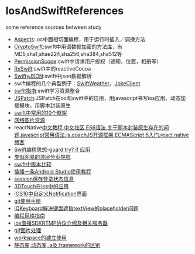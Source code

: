 # IosAndSwiftReferences
some reference sources between study
* [Aspects](https://github.com/steipete/Aspects): oc中面相切面编程，用于运行时插入／调换方法
* [CryptoSwift](https://github.com/krzyzanowskim/CryptoSwift):swift中用语数据加密的方法库，有MD5,sha1,shae224,sha256,sha384,sha512等
* [PermissionScope](https://github.com/nickoneill/PermissionScope):swift中请求用户授权（通知，位置，相册等）
* [RxSwift](https://github.com/ReactiveX/RxSwift):swift中的reactiveCocoa
* [SwiftyJSON](https://github.com/SwiftyJSON/SwiftyJSON):swift中json数据解析
* swift编程的几个典型例子：[SwiftWeather](https://github.com/shorty-Man/SwiftWeather)，[JokeClient](https://github.com/YANGReal/JokeClient-Swift)
* [swfit指南](https://github.com/shorty-Man/SwiftGuide):swift学习资源整合
* [JSPatch](https://github.com/shorty-Man/JSPatch):JSPatch在oc和swift中的应用，用javascript书写ios应用，动态加载模块，用脚本封装原生
* [swift中常用的10个框架](http://www.cocoachina.com/swift/20160525/16437.html)
* [网络图片资源](http://imgur.com )
* reactNative[中文教程](http://reactnative.cn),[中文社区](http://bbs.reactnative.cn),[ES6语法](http://bbs.reactnative.cn/topic/15/react-react-native-的es5-es6写法对照表),[关于脚本封装原生存在的问题](http://bbs.reactnative.cn/topic/14/react-native-把现代web科技带给移动开发者/2),[javascript常用语法](http://reactnative.cn/docs/0.26/javascript-environment.html#content),[js.coachJS开源框架](https://js.coach/react-native/react-native-linear-gradient),[ECMAScript 6入门](http://es6.ruanyifeng.com/#README),[react native博客](http://www.cocoachina.com/ios/20160612/16654.html)
* [Swift编程思想-guard try? if 应用](http://www.cocoachina.com/swift/20160613/16632.html)
* [类似网易的顶层分页导航](https://github.com/tianzhuo112/VTMagic)
* [swift中版本比较](http://nshipster.cn/swift-system-version-checking/)
* [插播一条Android Studio使用教程](http://www.open-open.com/lib/view/open1433387390635.html)
* [session保存登录状态信息](http://www.tuicool.com/articles/7NV3ueJ)
* [3DTouch在ios中的应用](http://www.cocoachina.com/ios/20160628/16825.html)
* [IOS10中自定义Notification界面](http://www.cocoachina.com/ios/20160628/16833.html)
* [git使用手册](http://www.cocoachina.com/ios/20160629/16855.html)
* [IQKeyboard解决键盘遮挡textView的placeholder问题](https://github.com/shorty-Man/IQKeyboardManager)
* [编程风格指南](http://www.cocoachina.com/swift/20160701/16894.html)
* [ios直播SDK](https://github.com/shorty-Man/LiveVideoCoreSDK)[RTMP协议介绍及相关服务器](https://blog.linuxeye.com/383.html)
* [gif图片处理](https://github.com/Flipboard/FLAnimatedImage)
* [workspace的建立使用](http://www.jianshu.com/p/b6c59d8ed2c9)
* [静态库,动态库,.a及.framework的区别](http://www.jianshu.com/p/90ef231441fc)
